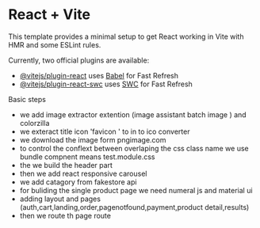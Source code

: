 # React + Vite

This template provides a minimal setup to get React working in Vite with HMR and some ESLint rules.

Currently, two official plugins are available:

- [@vitejs/plugin-react](https://github.com/vitejs/vite-plugin-react/blob/main/packages/plugin-react/README.md) uses [Babel](https://babeljs.io/) for Fast Refresh
- [@vitejs/plugin-react-swc](https://github.com/vitejs/vite-plugin-react-swc) uses [SWC](https://swc.rs/) for Fast Refresh

Basic steps
 - we add image extractor extention (image assistant batch image ) and colorzilla
 - we exteract title icon 'favicon ' to in to ico converter
 - we download the image form pngimage.com
 - to control the conflext between overlaping the css class name we use bundle compnent means test.module.css
 - the we build the header part
 - then we add react responsive carousel
 - we add catagory from fakestore api
 - for buliding the single product page we need numeral js and material ui 
 - adding layout and pages (auth,cart,landing,order,pagenotfound,payment,product detail,results)
 - then we route th page route

